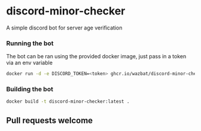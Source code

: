 # discord-minor-checker
A simple discord bot for server age verification

### Running the bot
The bot can be ran using the provided docker image, just pass in a token via an env variable

```bash
docker run -d -e DISCORD_TOKEN=<token> ghcr.io/wazbat/discord-minor-checker:latest
```

### Building the bot
```bash
docker build -t discord-minor-checker:latest .
```

## Pull requests welcome